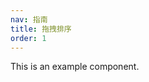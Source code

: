 ```yaml
---
nav: 指南
title: 拖拽排序
order: 1
---
```


This is an example component.

<code src="./index.tsx"></code>
